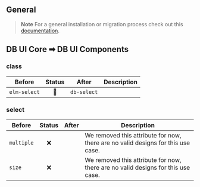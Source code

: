 ## General

> **Note**
> For a general installation or migration process check out
> this [documentation](https://www.npmjs.com/package/@db-ui/components).

## DB UI Core ➡ DB UI Components

### class

| Before       | Status | After       | Description |
|--------------|:------:|-------------|-------------|
| `elm-select` |   🔁   | `db-select` |             |

### select

| Before     | Status | After | Description                                                                      |
|------------|:------:|-------|----------------------------------------------------------------------------------|
| `multiple` |   ❌    |       | We removed this attribute for now, there are no valid designs for this use case. |
| `size`     |   ❌    |       | We removed this attribute for now, there are no valid designs for this use case. |

